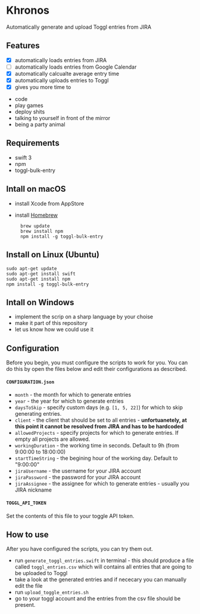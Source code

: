 # Khronos

Automatically generate and upload Toggl entries from JIRA

## Features
- [x] automatically loads entries from JIRA
- [ ] automatically loads entries from Google Calendar
- [x] automatically calcualte average entry time
- [x] automatically uploads entries to Toggl
- [x] gives you more time to 
- code
- play games
- deploy shits
- talking to yourself in front of the mirror
- being a party animal

## Requirements
- swift 3
- npm
- toggl-bulk-entry

## Intall on macOS

- install Xcode from AppStore
- install [Homebrew](https://brew.sh)

		brew update
		brew install npm
		npm install -g toggl-bulk-entry

## Install on Linux (Ubuntu)

	sudo apt-get update
	sudo apt-get install swift
	sudo apt-get install npm
	npm install -g toggl-bulk-entry

## Intall on Windows

- implement the scrip on a sharp language by your choise
- make it part of this repository
- let us know how we could use it

## Configuration

Before you begin, you must configure the scripts to work for you. You can do this by open the files below and edit their configurations as described.

#### `CONFIGURATION.json`
- `month` - the month for which to generate entries
- `year` - the year for which to generate entries
- `daysToSkip` - specify custom days (e.g. `[1, 5, 22]`) for which to skip generating entries.
- `client` - the client that should be set to all entries - **unfortuanetely, at this point it cannot be resolved from JIRA and has to be hardcoded**
- `allowedProjects` - specify projects for which to generate entries. If empty all projects are allowed.
- `workingDuration` - the working time in seconds. Default to 9h (from 9:00:00 to 18:00:00)
- `startTimeString` - the begining hour of the working day. Default to "9:00:00"
- `jiraUsername` - the username for your JIRA account
- `jiraPassword` - the password for your JIRA account
- `jiraAssignee` - the assignee for which to generate entries - usually you JIRA nickname

#### `TOGGL_API_TOKEN`
Set the contents of this file to  your toggle API token.

## How to use

After you have configured the scripts, you can try them out.

- run `generate_toggl_entries.swift` in terminal - this should produce a file called `toggl_entries.csv` which will contains all entries that are going to be uploaded to Toggl
- take a look at the generated entries and if nececary you can manually edit the file
- run `upload_toggle_entries.sh`
- go to your toggl account and the entries from the csv file should be present.
